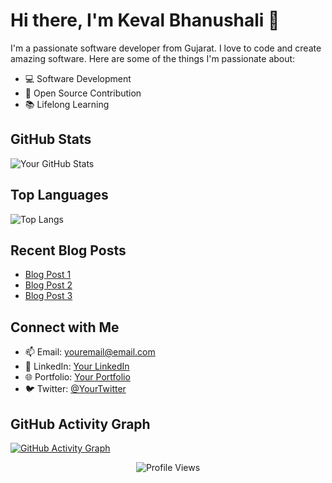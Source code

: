 <!-- Title -->
# Hi there, I'm Keval Bhanushali 👋

<!-- Introduction -->
I'm a passionate software developer from Gujarat. I love to code and create amazing software. Here are some of the things I'm passionate about:

- 💻 Software Development
- 🚀 Open Source Contribution
- 📚 Lifelong Learning

<!-- GitHub Stats -->
## GitHub Stats

![Your GitHub Stats](https://github-readme-stats.vercel.app/api?mr-bhanushali03=your-mr-bhanushali03&show_icons=true&count_private=true&theme=radical)

<!-- Top Languages -->
## Top Languages

![Top Langs](https://github-readme-stats.vercel.app/api/top-langs/?username=your-username&layout=compact&theme=radical)

<!-- Recent Blog Posts -->
## Recent Blog Posts

<!-- BLOG-POST-LIST:START -->
- [Blog Post 1](https://yourblog.com/post1)
- [Blog Post 2](https://yourblog.com/post2)
- [Blog Post 3](https://yourblog.com/post3)
<!-- BLOG-POST-LIST:END -->

<!-- Connect with Me -->
## Connect with Me

- 📫 Email: [youremail@email.com](mailto:youremail@email.com)
- 💼 LinkedIn: [Your LinkedIn](https://www.linkedin.com/in/yourlinkedin)
- 🌐 Portfolio: [Your Portfolio](https://yourportfolio.com)
- 🐦 Twitter: [@YourTwitter](https://twitter.com/yourtwitter)

<!-- GitHub Activity Graph -->
## GitHub Activity Graph

[![GitHub Activity Graph](https://activity-graph.herokuapp.com/graph?username=your-username&bg_color=000000&color=4fff67&line=4fff67&point=ffffff&area=true&hide_border=true)](https://github.com/ashutosh00710/github-readme-activity-graph)

<!-- Footer -->
<p align="center">
  <img src="https://komarev.com/ghpvc/?username=your-username" alt="Profile Views">
</p>
